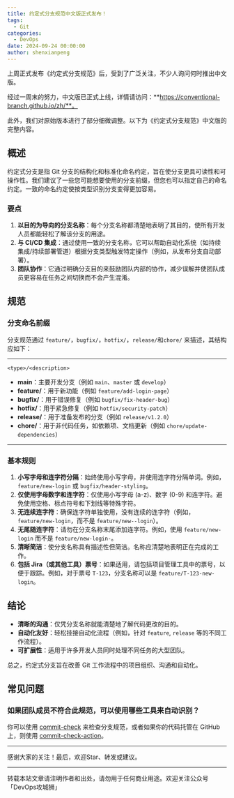 ```yaml
---
title: 约定式分支规范中文版正式发布！
tags:
  - Git
categories:
  - DevOps
date: 2024-09-24 00:00:00
author: shenxianpeng
---
```


上周正式发布《约定式分支规范》后，受到了广泛关注，不少人询问何时推出中文版。

经过一周末的努力，中文版已正式上线，详情请访问：**https://conventional-branch.github.io/zh/**。

此外，我们对原始版本进行了部分细微调整。以下为《约定式分支规范》中文版的完整内容。

## 概述

约定式分支是指 Git 分支的结构化和标准化命名约定，旨在使分支更具可读性和可操作性。我们建议了一些您可能想要使用的分支前缀，但您也可以指定自己的命名约定。一致的命名约定使按类型识别分支变得更加容易。

### 要点

1. **以目的为导向的分支名称**：每个分支名称都清楚地表明了其目的，使所有开发人员都能轻松了解该分支的用途。
2. **与 CI/CD 集成**：通过使用一致的分支名称，它可以帮助自动化系统（如持续集成/持续部署管道）根据分支类型触发特定操作（例如，从发布分支自动部署）。
3. **团队协作**：它通过明确分支目的来鼓励团队内部的协作，减少误解并使团队成员更容易在任务之间切换而不会产生混淆。

## 规范

### 分支命名前缀

分支规范通过 `feature/`，`bugfix/`，`hotfix/`，`release/`和`chore/` 来描述，其结构应如下：

---

```
<type>/<description>
```

- **main**：主要开发分支（例如 `main`、`master` 或 `develop`）
- **feature/**：用于新功能（例如 `feature/add-login-page`）
- **bugfix/**：用于错误修复（例如 `bugfix/fix-header-bug`）
- **hotfix/**：用于紧急修复（例如 `hotfix/security-patch`）
- **release/**：用于准备发布的分支（例如 `release/v1.2.0`）
- **chore/**：用于非代码任务，如依赖项、文档更新（例如 `chore/update-dependencies`）

---

### 基本规则

1. **小写字母和连字符分隔**：始终使用小写字母，并使用连字符分隔单词。例如，`feature/new-login` 或 `bugfix/header-styling`。
2. **仅使用字母数字和连字符**：仅使用小写字母 (a-z)、数字 (0-9) 和连字符。避免使用空格、标点符号和下划线等特殊字符。
3. **无连续连字符**：确保连字符单独使用，没有连续的连字符（例如，`feature/new-login`，而不是 `feature/new--login`）。
4. **无尾随连字符**：请勿在分支名称末尾添加连字符。例如，使用 `feature/new-login` 而不是 `feature/new-login-`。
5. **清晰简洁**：使分支名称具有描述性但简洁。名称应清楚地表明正在完成的工作。
6. **包括 Jira（或其他工具）票号**：如果适用，请包括项目管理工具中的票号，以便于跟踪。例如，对于票号 `T-123`，分支名称可以是 `feature/T-123-new-login`。

## 结论

- **清晰的沟通**：仅凭分支名称就能清楚地了解代码更改的目的。
- **自动化友好**：轻松挂接自动化流程（例如，针对 `feature`, `release` 等的不同工作流程）。
- **可扩展性**：适用于许多开发人员同时处理不同任务的大型团队。

总之，约定式分支旨在改善 Git 工作流程中的项目组织、沟通和自动化。

## 常见问题

### 如果团队成员不符合此规范，可以使用哪些工具来自动识别？

你可以使用 [commit-check](https://github.com/commit-check/commit-check) 来检查分支规范，或者如果你的代码托管在 GitHub 上，则使用 [commit-check-action](https://github.com/commit-check/commit-check-action)。

---

感谢大家的关注！最后，欢迎Star、转发或建议。

---

转载本站文章请注明作者和出处，请勿用于任何商业用途。欢迎关注公众号「DevOps攻城狮」
